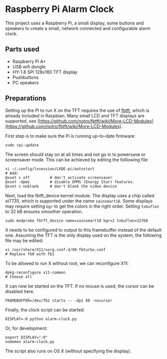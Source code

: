 # Raspberry Pi Alarm Clock
This project uses a Raspberry Pi, a small display, some buttons and speakers to create a small, network connected and configurable alarm clock.

## Parts used

* Raspberry Pi A+
* USB wifi dongle
* HY-1.8 SPI 128x160 TFT display
* Pushbuttons
* PC speakers

## Preparations
Setting up the Pi to run X on the TFT requires the use of [fbtft](https://github.com/notro/fbtft/), which is already included in Raspbian. Many small LCD and TFT displays are supported, see [https://github.com/notro/fbtft/wiki/More-LCD-Modules](https://github.com/notro/fbtft/wiki/More-LCD-Modules).

First step is to make sure the Pi is running up-to-date firmware:

```
sudo rpi-update
```

The screen should stay on at all times and not go in to powersave or screensaver mode. This can be achieved by editing the folllowing file:

```
vi ~/.config/lxsession/LXDE-pi/autostart
# Add:
@xset s off         # don't activate screensaver
@xset -dpms         # disable DPMS (Energy Star) features.
@xset s noblank     # don't blank the video device
```

Next, load the fbtft_device kernel module. The display uses a chip called st7735, which is supported under the name ```sainsmart18```. Some displays may require setting ```bgr``` to get the colors in the right order. Setting ```txbuflen``` to 32 kB ensures smoother operation.

```
sudo modprobe fbtft_device name=sainsmart18 bgr=1 txbuflen=32768
```

X needs to be configured to output to this framebuffer instead of the default one. Assuming the TFT is the only display used on the system, the following file may be edited:

```
vi /usr/share/X11/xorg.conf.d/99-fbturbo.conf
# Replace fb0 with fb1
```

To be allowed to run X without root, we can reconfigure X11:

```
dpkg-reconfigure x11-common
# Choose all
```

X can now be started on the TFT. If no mouse is used, the cursor can be disabled here.

```
FRAMEBUFFER=/dev/fb1 startx -- -dpi 60 -nocursor
```

Finally, the clock script can be started:

```
DISPLAY=:0 python alarm-clock.py
```

Or, for development:

```
export DISPLAY=":0"
nodemon alarm-clock.py
```

The script also runs on OS X (without specifying the display).
